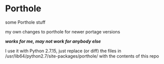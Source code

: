 # Porthole
some Porthole stuff

my own changes to porthole for newer portage versions

***works for me, may not work for anybody else***

I use it with Python 2.7.15, just replace  (or diff)
the files in /usr/lib64/python2.7/site-packages/porthole/
with the contents of this repo
